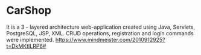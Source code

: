 # CarShop
It is a 3 - layered architecture web-application created using Java, Servlets, PostgreSQL, JSP, XML. CRUD operations, registration and login commands were implemented.
https://www.mindmeister.com/2010912925?t=DkMKtILRP6#
